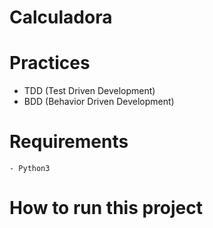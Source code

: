 # Calculadora


# Practices
- TDD (Test Driven Development)
- BDD (Behavior Driven Development)

# Requirements
    - Python3

# How to run this project


